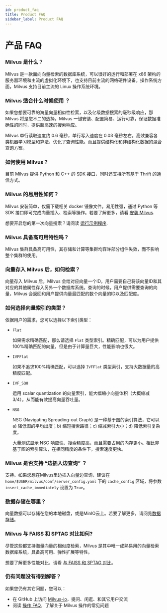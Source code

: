 ```yaml
---
id: product_faq
title: Product FAQ
sidebar_label: Product FAQ
---
```


# 产品 FAQ

### Milvus 是什么？

Milvus 是一款面向向量检索的数据库系统，可以很好的运行和部署在 x86 架构的服务器环境和主流的虚拟化环境下，也支持目前主流的网络硬件设备。操作系统方面，Milvus 支持目前主流的 Linux 操作系统环境。

### Milvus 适合什么时候使用 ？

如果您想要可靠的海量向量相似性检索，以及亿级数据搜索的毫秒级响应，那 Milvus 将是您不二的选择。Milvus 一键安装、配置简易、运行可靠，保证数据准确性的同时，提供超高速的搜索响应。

Milvus 单行读取速度约 0.6 毫秒，单行写入速度在 0.03 毫秒左右。高效兼容各类机器学习模型和算法，优化了查询性能。而且提供结构化和非结构化数据的混合查询方案。

### 如何使用 Milvus？

目前 Milvus 提供 Python 和 C++ 的 SDK 接口，同时还支持所有基于 Thrift 的通信方式。

### Milvus 的易用性如何？

Milvus 安装简单，仅需下载相关 docker 镜像文件。易用性强，通过 Python 等 SDK 接口即可完成向量插入、检索等操作。若要了解更多，请看 [安装 Milvus](userguide/install_milvus.md).

想要开启您的第一次向量搜索？请阅读 [运行示例程序](userguide/example_code.md).

### Milvus 具备高可用特性吗？

Milvus 集群具备高可用性，其存储和计算等集群均容许部分组件失效，而不影响整个集群的使用。

### 向量存入 Milvus 后，如何检索？

向量存入 Milvus 后，Milvus 会给对应向量一个ID，用户需要自己将该向量ID和其对应的其他属性存入另外一个数据库系统。查询的时候，用户提供需要查询的向量，Milvus 会返回和用户提供向量最匹配的数个向量的ID以及匹配度。

### 如何选择向量索引的类型？

依据用户的需求，您可以选择以下索引类型：

- `Flat`

  如果需求精确匹配，那么请选择 `Flat` 类型索引。精确匹配，可以为用户提供100%精确匹配的向量，但是由于计算量巨大，性能影响也很大。

- `IVFFlat`

  如果不追求100%精确匹配，可以选择 `IVFFlat` 类型索引，支持大数据量的高精度匹配。

- `IVF_SQ8`

  运用 scalar quantization 的向量索引，能大幅缩小向量体积（大概缩减3/4），从而能有效提高向量吞吐量。
  
- `NSG`

  NSG (Navigating Spreading-out Graph) 是一种基于图的索引算法，它可以 a) 降低图的平均出度；b) 缩短搜索路径；c) 缩减索引大小；d) 降低索引复杂度。

  大量测试显示 NSG 响应快、搜索精度高，而且需要占用的内存更小。相比非基于图的索引算法，在相同精度的条件下，搜索速度更快。

 

### Milvus 是否支持 “边插入边查询” ？

支持。如果您想在Milvus里边插入向量边查询，建议在 `home/$USER/milvus/conf/server_config.yaml` 下的 `cache_config` 区域，将参数 `insert_cache_immediately` 设置为 `True`。

### 数据存储在哪里？

向量数据可以存储在您的本地磁盘，或是MinIO云上。若要了解更多，请阅览[数据存储](https://www.milvus.io/docs/zh-CN/userguide/data-storage)。

### Milvus 与 FAISS 和 SPTAG 对比如何?

尽管这些都支持海量向量的相似度检索，Milvus 是其中唯一成熟易用的向量检索数据库系统，具备高可用、弹性扩展等特性。

想要了解更多性能对比，请看 [与 FAISS 和 SPTAG 对比](comparison.md)。

### 仍有问题没有得到解答？

如果您仍有其它问题，您可以：

- 在 GitHub 上访问 [Milvus-io](https://github.com/milvus-io)，提问、闲逛、和其它用户交流
- 阅读 [操作 FAQ](faq/operational_faq.md)，了解关于 Milvus 操作的常见问题 

